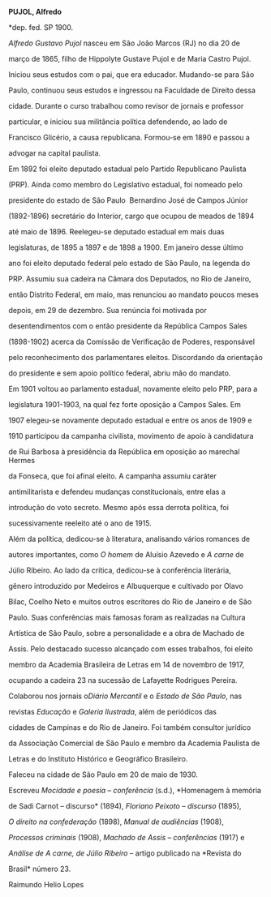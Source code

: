**PUJOL, Alfredo**



\*dep. fed. SP 1900.



*Alfredo Gustavo Pujol* nasceu em São João Marcos (RJ) no dia 20 de

março de 1865, filho de Hippolyte Gustave Pujol e de Maria Castro Pujol.



Iniciou seus estudos com o pai, que era educador. Mudando-se para São

Paulo, continuou seus estudos e ingressou na Faculdade de Direito dessa

cidade. Durante o curso trabalhou como revisor de jornais e professor

particular, e iniciou sua militância política defendendo, ao lado de

Francisco Glicério, a causa republicana. Formou-se em 1890 e passou a

advogar na capital paulista.



Em 1892 foi eleito deputado estadual pelo Partido Republicano Paulista

(PRP). Ainda como membro do Legislativo estadual, foi nomeado pelo

presidente do estado de São Paulo  Bernardino José de Campos Júnior

(1892-1896) secretário do Interior, cargo que ocupou de meados de 1894

até maio de 1896. Reelegeu-se deputado estadual em mais duas

legislaturas, de 1895 a 1897 e de 1898 a 1900. Em janeiro desse último

ano foi eleito deputado federal pelo estado de São Paulo, na legenda do

PRP. Assumiu sua cadeira na Câmara dos Deputados, no Rio de Janeiro,

então Distrito Federal, em maio, mas renunciou ao mandato poucos meses

depois, em 29 de dezembro. Sua renúncia foi motivada por

desentendimentos com o então presidente da República Campos Sales

(1898-1902) acerca da Comissão de Verificação de Poderes, responsável

pelo reconhecimento dos parlamentares eleitos. Discordando da orientação

do presidente e sem apoio político federal, abriu mão do mandato.



Em 1901 voltou ao parlamento estadual, novamente eleito pelo PRP, para a

legislatura 1901-1903, na qual fez forte oposição a Campos Sales. Em

1907 elegeu-se novamente deputado estadual e entre os anos de 1909 e

1910 participou da campanha civilista, movimento de apoio à candidatura

de Rui Barbosa à presidência da República em oposição ao marechal Hermes

da Fonseca, que foi afinal eleito. A campanha assumiu caráter

antimilitarista e defendeu mudanças constitucionais, entre elas a

introdução do voto secreto. Mesmo após essa derrota política, foi

sucessivamente reeleito até o ano de 1915.



Além da política, dedicou-se à literatura, analisando vários romances de

autores importantes, como *O homem* de Aluísio Azevedo e *A carne* de

Júlio Ribeiro. Ao lado da crítica, dedicou-se à conferência literária,

gênero introduzido por Medeiros e Albuquerque e cultivado por Olavo

Bilac, Coelho Neto e muitos outros escritores do Rio de Janeiro e de São

Paulo. Suas conferências mais famosas foram as realizadas na Cultura

Artística de São Paulo, sobre a personalidade e a obra de Machado de

Assis. Pelo destacado sucesso alcançado com esses trabalhos, foi eleito

membro da Academia Brasileira de Letras em 14 de novembro de 1917,

ocupando a cadeira 23 na sucessão de Lafayette Rodrigues Pereira.



Colaborou nos jornais o*Diário Mercantil* e o *Estado de São Paulo*, nas

revistas *Educação* e *Galeria Ilustrada*, além de periódicos das

cidades de Campinas e do Rio de Janeiro. Foi também consultor jurídico

da Associação Comercial de São Paulo e membro da Academia Paulista de

Letras e do Instituto Histórico e Geográfico Brasileiro.



Faleceu na cidade de São Paulo em 20 de maio de 1930.



Escreveu *Mocidade e poesia – conferência* (s.d.), *Homenagem à memória

de Sadi Carnot – discurso* (1894), *Floriano Peixoto – discurso* (1895),

*O direito na* *confederação* (1898), *Manual de audiências* (1908),

*Processos criminais* (1908), *Machado de Assis – conferências* (1917) e

*Análise de A carne, de Júlio Ribeiro* – artigo publicado na *Revista do

Brasil* número 23.



Raimundo Helio Lopes



